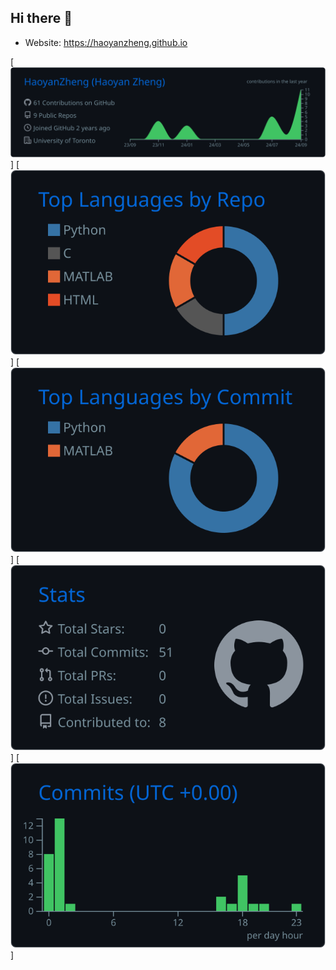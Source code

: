 ## Hi there 👋

<!--
**HaoyanZheng/haoyanzheng** is a ✨ _special_ ✨ repository because its `README.md` (this file) appears on your GitHub profile.

Here are some ideas to get you started:

- 🔭 I’m currently working on ...
- 🌱 I’m currently learning ...
- 👯 I’m looking to collaborate on ...
- 🤔 I’m looking for help with ...
- 💬 Ask me about ...
- 📫 How to reach me: ...
- 😄 Pronouns: ...
- ⚡ Fun fact: ...
-->

- Website: https://haoyanzheng.github.io

[![](https://raw.githubusercontent.com/HaoyanZheng/haoyanzheng/main/profile-summary-card-output/github_dark/0-profile-details.svg)]
[![](https://raw.githubusercontent.com/HaoyanZheng/haoyanzheng/main/profile-summary-card-output/github_dark/1-repos-per-language.svg)]
[![](https://raw.githubusercontent.com/HaoyanZheng/haoyanzheng/main/profile-summary-card-output/github_dark/2-most-commit-language.svg)]
[![](https://raw.githubusercontent.com/HaoyanZheng/haoyanzheng/main/profile-summary-card-output/github_dark/3-stats.svg)]
[![](https://raw.githubusercontent.com/HaoyanZheng/haoyanzheng/main/profile-summary-card-output/github_dark/4-productive-time.svg)]
